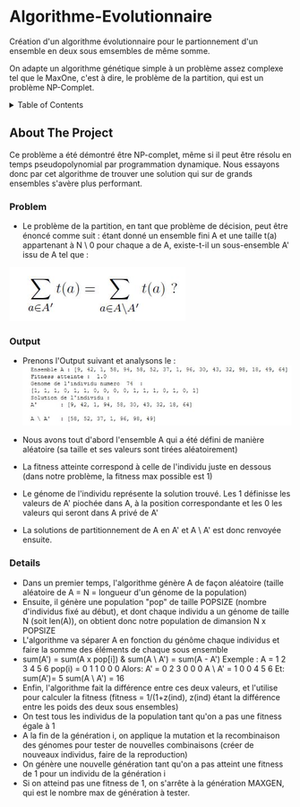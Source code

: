 # Algorithme-Evolutionnaire
Création d'un algorithme évolutionnaire pour le partionnement d'un ensemble en deux sous emsembles de même somme.

On adapte un algorithme génétique simple à un problème assez complexe tel que le MaxOne, c'est à dire, le problème de la partition, qui est un problème NP-Complet.

<!-- TABLE OF CONTENTS -->
<details>
  <summary>Table of Contents</summary>
  <ol>
    <li>
      <a href="#about-the-project">About The Project</a>
      <ul>
        <li><a href="#problem">Problem</a></li>
      </ul>
      <ul>
        <li><a href="#output">Output</a></li>
      </ul>
       <ul>
        <li><a href="#details">Details</a></li>
      </ul>
    </li>
  </ol>
</details>



<!-- ABOUT THE PROJECT -->
## About The Project
Ce problème a été démontré être NP-complet, même si il peut être résolu en temps pseudopolynomial par programmation dynamique.
Nous essayons donc par cet algorithme de trouver une solution qui sur de grands ensembles s'avère plus performant. 

### Problem

* Le problème de la partition, en tant que problème de décision, peut être énoncé comme suit : étant donné un ensemble fini A et une taille t(a) appartenant à N \ 0 pour chaque a de A, existe-t-il un sous-ensemble A' issu de A tel que :

![Screenshot](partition.JPG)

### Output
* Prenons l'Output suivant et analysons le : 
![Screenshot](algo.JPG)

* Nous avons tout d'abord l'ensemble A qui a été défini de manière aléatoire (sa taille et ses valeurs sont tirées aléatoirement)
* La fitness atteinte correspond à celle de l'individu juste en dessous (dans notre problème, la fitness max possible est 1)
* Le génome de l'individu représente la solution trouvé. Les 1 définisse les valeurs de A' piochée dans A, à la position correspondante et les 0 les valeurs qui seront dans A privé de A'
* La solutions de partitionnement de A en A' et A \ A' est donc renvoyée ensuite. 

### Details

* Dans un premier temps, l'algorithme génère A de façon aléatoire (taille aléatoire de A = N = longueur d'un génome de la population)
* Ensuite, il génère une population "pop" de taille POPSIZE (nombre d'individus fixé au début), et dont chaque individu a un génome de taille N (soit len(A)), on obtient donc notre population de dimansion N x POPSIZE
* L'algorithme va séparer A en fonction du génôme chaque individus et faire la somme des éléments de chaque sous ensemble 
* sum(A') = sum(A x pop[i])  &  sum(A \ A') = sum(A - A')
Exemple : 
A      = 1 2 3 4 5 6
pop(i) = 0 1 1 0 0 0
Alors:
A'     = 0 2 3 0 0 0
A \ A' = 1 0 0 4 5 6
Et:
sum(A')= 5
sum(A \ A') = 16
* Enfin, l'algorithme fait la différence entre ces deux valeurs, et l'utilise pour calculer la fitness (fitness = 1/(1+z(ind), z(ind) étant la différence entre les poids des deux sous ensembles)
* On test tous les individus de la population tant qu'on a pas une fitness égale à 1
* A la fin de la génération i, on applique la mutation et la recombinaison des génomes pour tester de nouvelles combinaisons (créer de nouveaux individus, faire de la reproduction)
* On génère une nouvelle génération tant qu'on a pas atteint une fitness de 1 pour un individu de la génération i
* Si on atteind pas une fitness de 1, on s'arrête à la génération MAXGEN, qui est le nombre max de génération à tester.
